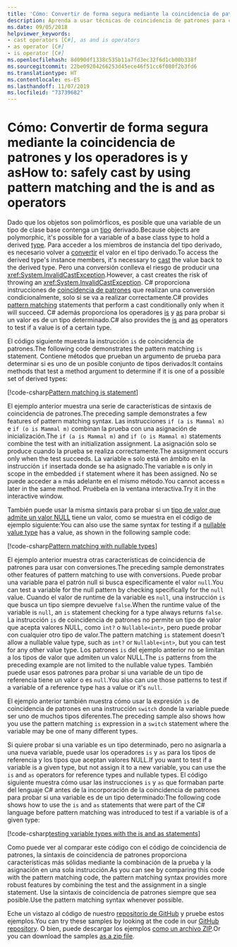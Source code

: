```yaml
---
title: 'Cómo: Convertir de forma segura mediante la coincidencia de patrones y los operadores is y as'
description: Aprenda a usar técnicas de coincidencia de patrones para convertir de forma segura las variables en otro tipo. Puede usar la coincidencia de patrones y los operadores is y as para convertir tipos de forma segura.
ms.date: 09/05/2018
helpviewer_keywords:
- cast operators [C#], as and is operators
- as operator [C#]
- is operator [C#]
ms.openlocfilehash: 8d090df1338c535b11a7fd3ec32f6d1cb00b338f
ms.sourcegitcommit: 22be09204266253d45ece46f51cc6f080f2b3fd6
ms.translationtype: HT
ms.contentlocale: es-ES
ms.lasthandoff: 11/07/2019
ms.locfileid: "73739682"
---
```

# <a name="how-to-safely-cast-by-using-pattern-matching-and-the-is-and-as-operators"></a><span data-ttu-id="f2c53-104">Cómo: Convertir de forma segura mediante la coincidencia de patrones y los operadores is y as</span><span class="sxs-lookup"><span data-stu-id="f2c53-104">How to: safely cast by using pattern matching and the is and as operators</span></span>

<span data-ttu-id="f2c53-105">Dado que los objetos son polimórficos, es posible que una variable de un tipo de clase base contenga un [tipo](../programming-guide/types/index.md) derivado.</span><span class="sxs-lookup"><span data-stu-id="f2c53-105">Because objects are polymorphic, it's possible for a variable of a base class type to hold a derived [type](../programming-guide/types/index.md).</span></span> <span data-ttu-id="f2c53-106">Para acceder a los miembros de instancia del tipo derivado, es necesario volver a [convertir](../programming-guide/types/casting-and-type-conversions.md) el valor en el tipo derivado.</span><span class="sxs-lookup"><span data-stu-id="f2c53-106">To access the derived type's instance members, it's necessary to [cast](../programming-guide/types/casting-and-type-conversions.md) the value back to the derived type.</span></span> <span data-ttu-id="f2c53-107">Pero una conversión conlleva el riesgo de producir una <xref:System.InvalidCastException>.</span><span class="sxs-lookup"><span data-stu-id="f2c53-107">However, a cast creates the risk of throwing an <xref:System.InvalidCastException>.</span></span> <span data-ttu-id="f2c53-108">C# proporciona instrucciones de [coincidencia de patrones](../pattern-matching.md) que realizan una conversión condicionalmente, solo si se va a realizar correctamente.</span><span class="sxs-lookup"><span data-stu-id="f2c53-108">C# provides [pattern matching](../pattern-matching.md) statements that perform a cast conditionally only when it will succeed.</span></span> <span data-ttu-id="f2c53-109">C# además proporciona los operadores [is](../language-reference/operators/type-testing-and-cast.md#is-operator) y [as](../language-reference/operators/type-testing-and-cast.md#as-operator) para probar si un valor es de un tipo determinado.</span><span class="sxs-lookup"><span data-stu-id="f2c53-109">C# also provides the [is](../language-reference/operators/type-testing-and-cast.md#is-operator) and [as](../language-reference/operators/type-testing-and-cast.md#as-operator) operators to test if a value is of a certain type.</span></span>

<span data-ttu-id="f2c53-110">El código siguiente muestra la instrucción `is` de coincidencia de patrones.</span><span class="sxs-lookup"><span data-stu-id="f2c53-110">The following code demonstrates the pattern matching `is` statement.</span></span> <span data-ttu-id="f2c53-111">Contiene métodos que prueban un argumento de prueba para determinar si es uno de un posible conjunto de tipos derivados:</span><span class="sxs-lookup"><span data-stu-id="f2c53-111">It contains methods that test a method argument to determine if it is one of a possible set of derived types:</span></span>

[!code-csharp[Pattern matching is statement](../../../samples/snippets/csharp/how-to/safelycast/patternmatching/Program.cs#PatternMatchingIs)]

<span data-ttu-id="f2c53-112">El ejemplo anterior muestra una serie de características de sintaxis de coincidencia de patrones.</span><span class="sxs-lookup"><span data-stu-id="f2c53-112">The preceding sample demonstrates a few features of pattern matching syntax.</span></span> <span data-ttu-id="f2c53-113">Las instrucciones `if (a is Mammal m)` e `if (o is Mammal m)` combinan la prueba con una asignación de inicialización.</span><span class="sxs-lookup"><span data-stu-id="f2c53-113">The `if (a is Mammal m)` and `if (o is Mammal m)` statements combine the test with an initialization assignment.</span></span> <span data-ttu-id="f2c53-114">La asignación solo se produce cuando la prueba se realiza correctamente.</span><span class="sxs-lookup"><span data-stu-id="f2c53-114">The assignment occurs only when the test succeeds.</span></span> <span data-ttu-id="f2c53-115">La variable `m` solo está en ámbito en la instrucción `if` insertada donde se ha asignado.</span><span class="sxs-lookup"><span data-stu-id="f2c53-115">The variable `m` is only in scope in the embedded `if` statement where it has been assigned.</span></span> <span data-ttu-id="f2c53-116">No se puede acceder a `m` más adelante en el mismo método.</span><span class="sxs-lookup"><span data-stu-id="f2c53-116">You cannot access `m` later in the same method.</span></span> <span data-ttu-id="f2c53-117">Pruébela en la ventana interactiva.</span><span class="sxs-lookup"><span data-stu-id="f2c53-117">Try it in the interactive window.</span></span>

<span data-ttu-id="f2c53-118">También puede usar la misma sintaxis para probar si un [tipo de valor que admite un valor NULL](../language-reference/builtin-types/nullable-value-types.md) tiene un valor, como se muestra en el código de ejemplo siguiente:</span><span class="sxs-lookup"><span data-stu-id="f2c53-118">You can also use the same syntax for testing if a [nullable value type](../language-reference/builtin-types/nullable-value-types.md) has a value, as shown in the following sample code:</span></span>

[!code-csharp[Pattern matching with nullable types](../../../samples/snippets/csharp/how-to/safelycast/nullablepatternmatching/Program.cs#PatternMatchingNullable)]

<span data-ttu-id="f2c53-119">El ejemplo anterior muestra otras características de coincidencia de patrones para usar con conversiones.</span><span class="sxs-lookup"><span data-stu-id="f2c53-119">The preceding sample demonstrates other features of pattern matching to use with conversions.</span></span> <span data-ttu-id="f2c53-120">Puede probar una variable para el patrón null si busca específicamente el valor `null`.</span><span class="sxs-lookup"><span data-stu-id="f2c53-120">You can test a variable for the null pattern by checking specifically for the `null` value.</span></span> <span data-ttu-id="f2c53-121">Cuando el valor de runtime de la variable es `null`, una instrucción `is` que busca un tipo siempre devuelve `false`.</span><span class="sxs-lookup"><span data-stu-id="f2c53-121">When the runtime value of the variable is `null`, an `is` statement checking for a type always returns `false`.</span></span> <span data-ttu-id="f2c53-122">La instrucción `is` de coincidencia de patrones no permite un tipo de valor que acepta valores NULL, como `int?` o `Nullable<int>`, pero puede probar con cualquier otro tipo de valor.</span><span class="sxs-lookup"><span data-stu-id="f2c53-122">The pattern matching `is` statement doesn't allow a nullable value type, such as `int?` or `Nullable<int>`, but you can test for any other value type.</span></span> <span data-ttu-id="f2c53-123">Los patrones `is` del ejemplo anterior no se limitan a los tipos de valor que admiten un valor NULL.</span><span class="sxs-lookup"><span data-stu-id="f2c53-123">The `is` patterns from the preceding example are not limited to the nullable value types.</span></span> <span data-ttu-id="f2c53-124">También puede usar esos patrones para probar si una variable de un tipo de referencia tiene un valor o es `null`.</span><span class="sxs-lookup"><span data-stu-id="f2c53-124">You also can use those patterns to test if a variable of a reference type has a value or it's `null`.</span></span>

<span data-ttu-id="f2c53-125">El ejemplo anterior también muestra cómo usar la expresión `is` de coincidencia de patrones en una instrucción `switch` donde la variable puede ser uno de muchos tipos diferentes.</span><span class="sxs-lookup"><span data-stu-id="f2c53-125">The preceding sample also shows how you use the pattern matching `is` expression in a `switch` statement where the variable may be one of many different types.</span></span>

<span data-ttu-id="f2c53-126">Si quiere probar si una variable es un tipo determinado, pero no asignarla a una nueva variable, puede usar los operadores `is` y `as` para los tipos de referencia y los tipos que aceptan valores NULL.</span><span class="sxs-lookup"><span data-stu-id="f2c53-126">If you want to test if a variable is a given type, but not assign it to a new variable, you can use the `is` and `as` operators for reference types and nullable types.</span></span> <span data-ttu-id="f2c53-127">El código siguiente muestra cómo usar las instrucciones `is` y `as` que formaban parte del lenguaje C# antes de la incorporación de la coincidencia de patrones para probar si una variable es de un tipo determinado:</span><span class="sxs-lookup"><span data-stu-id="f2c53-127">The following code shows how to use the `is` and `as` statements that were part of the C# language before pattern matching was introduced to test if a variable is of a given type:</span></span>

[!code-csharp[testing variable types with the is and as statements](../../../samples/snippets/csharp/how-to/safelycast/asandis/Program.cs#IsAndAs)]

<span data-ttu-id="f2c53-128">Como puede ver al comparar este código con el código de coincidencia de patrones, la sintaxis de coincidencia de patrones proporciona características más sólidas mediante la combinación de la prueba y la asignación en una sola instrucción.</span><span class="sxs-lookup"><span data-stu-id="f2c53-128">As you can see by comparing this code with the pattern matching code, the pattern matching syntax provides more robust features by combining the test and the assignment in a single statement.</span></span> <span data-ttu-id="f2c53-129">Use la sintaxis de coincidencia de patrones siempre que sea posible.</span><span class="sxs-lookup"><span data-stu-id="f2c53-129">Use the pattern matching syntax whenever possible.</span></span>

<span data-ttu-id="f2c53-130">Eche un vistazo al código de nuestro [repositorio de GitHub](https://github.com/dotnet/samples/tree/master/snippets/csharp/how-to/safelycast) y pruebe estos ejemplos.</span><span class="sxs-lookup"><span data-stu-id="f2c53-130">You can try these samples by looking at the code in our [GitHub repository](https://github.com/dotnet/samples/tree/master/snippets/csharp/how-to/safelycast).</span></span> <span data-ttu-id="f2c53-131">O bien, puede descargar los ejemplos [como un archivo ZIP](https://github.com/dotnet/samples/raw/master/snippets/csharp/how-to/safelycast.zip).</span><span class="sxs-lookup"><span data-stu-id="f2c53-131">Or you can download the samples [as a zip file](https://github.com/dotnet/samples/raw/master/snippets/csharp/how-to/safelycast.zip).</span></span>
